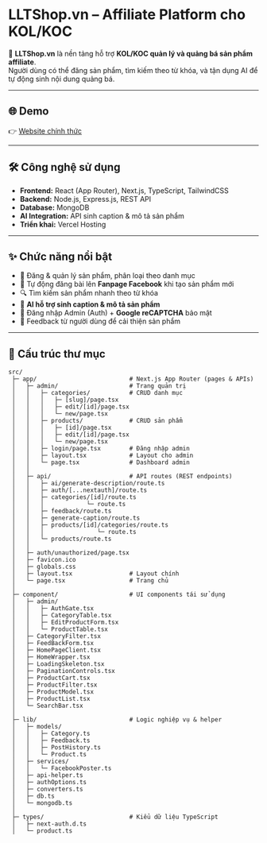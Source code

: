 # LLTShop.vn – Affiliate Platform cho KOL/KOC

🚀 **LLTShop.vn** là nền tảng hỗ trợ **KOL/KOC quản lý và quảng bá sản phẩm affiliate**.  
Người dùng có thể đăng sản phẩm, tìm kiếm theo từ khóa, và tận dụng AI để tự động sinh nội dung quảng bá.

---

## 🌐 Demo
👉 [Website chính thức](https://lltshop.vn)

---

## 🛠️ Công nghệ sử dụng
- **Frontend:** React (App Router), Next.js, TypeScript, TailwindCSS  
- **Backend:** Node.js, Express.js, REST API  
- **Database:** MongoDB  
- **AI Integration:** API sinh caption & mô tả sản phẩm  
- **Triển khai:** Vercel Hosting  

---

## ✨ Chức năng nổi bật
- 📝 Đăng & quản lý sản phẩm, phân loại theo danh mục  
- 📢 Tự động đăng bài lên **Fanpage Facebook** khi tạo sản phẩm mới  
- 🔍 Tìm kiếm sản phẩm nhanh theo từ khóa  
- 🤖 **AI hỗ trợ sinh caption & mô tả sản phẩm**  
- 🔑 Đăng nhập Admin (Auth) + **Google reCAPTCHA** bảo mật  
- 💬 Feedback từ người dùng để cải thiện sản phẩm  

---

## 📂 Cấu trúc thư mục
```plaintext
src/
 ├─ app/                          # Next.js App Router (pages & APIs)
 │   ├─ admin/                    # Trang quản trị
 │   │   ├─ categories/           # CRUD danh mục
 │   │   │   ├─ [slug]/page.tsx
 │   │   │   ├─ edit/[id]/page.tsx
 │   │   │   └─ new/page.tsx
 │   │   ├─ products/             # CRUD sản phẩm
 │   │   │   ├─ [id]/page.tsx
 │   │   │   ├─ edit/[id]/page.tsx
 │   │   │   └─ new/page.tsx
 │   │   ├─ login/page.tsx        # Đăng nhập admin
 │   │   ├─ layout.tsx            # Layout cho admin
 │   │   └─ page.tsx              # Dashboard admin
 │   │
 │   ├─ api/                      # API routes (REST endpoints)
 │   │   ├─ ai/generate-description/route.ts
 │   │   ├─ auth/[...nextauth]/route.ts
 │   │   ├─ categories/[id]/route.ts
 │   │   │            └─ route.ts
 │   │   ├─ feedback/route.ts
 │   │   ├─ generate-caption/route.ts
 │   │   ├─ products/[id]/categories/route.ts
 │   │   │               └─ route.ts
 │   │   └─ products/route.ts
 │   │
 │   ├─ auth/unauthorized/page.tsx
 │   ├─ favicon.ico
 │   ├─ globals.css
 │   ├─ layout.tsx                # Layout chính
 │   └─ page.tsx                  # Trang chủ
 │
 ├─ component/                    # UI components tái sử dụng
 │   ├─ admin/
 │   │   ├─ AuthGate.tsx
 │   │   ├─ CategoryTable.tsx
 │   │   ├─ EditProductForm.tsx
 │   │   └─ ProductTable.tsx
 │   ├─ CategoryFilter.tsx
 │   ├─ FeedBackForm.tsx
 │   ├─ HomePageClient.tsx
 │   ├─ HomeWrapper.tsx
 │   ├─ LoadingSkeleton.tsx
 │   ├─ PaginationControls.tsx
 │   ├─ ProductCart.tsx
 │   ├─ ProductFilter.tsx
 │   ├─ ProductModel.tsx
 │   ├─ ProductList.tsx
 │   └─ SearchBar.tsx
 │
 ├─ lib/                          # Logic nghiệp vụ & helper
 │   ├─ models/
 │   │   ├─ Category.ts
 │   │   ├─ Feedback.ts
 │   │   ├─ PostHistory.ts
 │   │   └─ Product.ts
 │   ├─ services/
 │   │   └─ FacebookPoster.ts
 │   ├─ api-helper.ts
 │   ├─ authOptions.ts
 │   ├─ converters.ts
 │   ├─ db.ts
 │   └─ mongodb.ts
 │
 ├─ types/                        # Kiểu dữ liệu TypeScript
 │   ├─ next-auth.d.ts
 │   └─ product.ts
